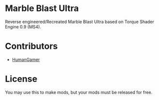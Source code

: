 # Marble Blast Ultra
Reverse engineered/Recreated Marble Blast Ultra based on Torque Shader Engine 0.9 (MS4).

# Contributors
- [HumanGamer](https://github.com/HumanGamer)

# License
You may use this to make mods, but your mods must be released for free.